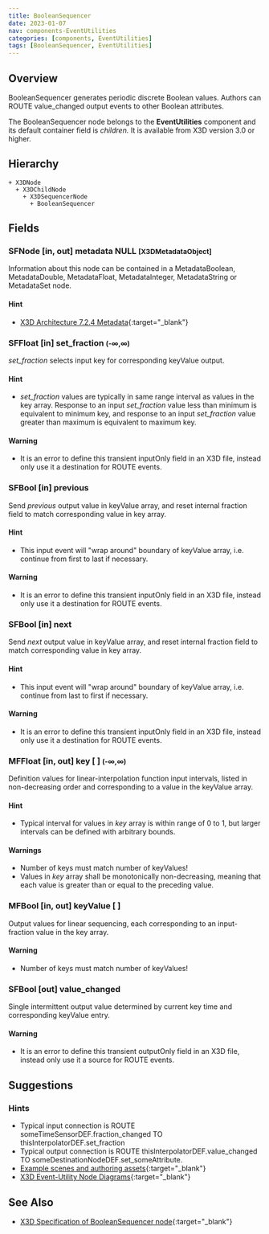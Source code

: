 ```yaml
---
title: BooleanSequencer
date: 2023-01-07
nav: components-EventUtilities
categories: [components, EventUtilities]
tags: [BooleanSequencer, EventUtilities]
---
```

<style>
.post h3 {
  word-spacing: 0.2em;
}
</style>

## Overview

BooleanSequencer generates periodic discrete Boolean values. Authors can ROUTE value_changed output events to other Boolean attributes.

The BooleanSequencer node belongs to the **EventUtilities** component and its default container field is *children.* It is available from X3D version 3.0 or higher.

## Hierarchy

```
+ X3DNode
  + X3DChildNode
    + X3DSequencerNode
      + BooleanSequencer
```

## Fields

### SFNode [in, out] **metadata** NULL <small>[X3DMetadataObject]</small>

Information about this node can be contained in a MetadataBoolean, MetadataDouble, MetadataFloat, MetadataInteger, MetadataString or MetadataSet node.

#### Hint

- [X3D Architecture 7.2.4 Metadata](https://www.web3d.org/specifications/X3Dv4Draft/ISO-IEC19775-1v4-IS.proof//Part01/components/core.html#Metadata){:target="_blank"}

### SFFloat [in] **set_fraction** <small>(-∞,∞)</small>

*set_fraction* selects input key for corresponding keyValue output.

#### Hint

- *set_fraction* values are typically in same range interval as values in the key array. Response to an input *set_fraction* value less than minimum is equivalent to minimum key, and response to an input *set_fraction* value greater than maximum is equivalent to maximum key.

#### Warning

- It is an error to define this transient inputOnly field in an X3D file, instead only use it a destination for ROUTE events.

### SFBool [in] **previous**

Send *previous* output value in keyValue array, and reset internal fraction field to match corresponding value in key array.

#### Hint

- This input event will "wrap around" boundary of keyValue array, i.e. continue from first to last if necessary.

#### Warning

- It is an error to define this transient inputOnly field in an X3D file, instead only use it a destination for ROUTE events.

### SFBool [in] **next**

Send *next* output value in keyValue array, and reset internal fraction field to match corresponding value in key array.

#### Hint

- This input event will "wrap around" boundary of keyValue array, i.e. continue from last to first if necessary.

#### Warning

- It is an error to define this transient inputOnly field in an X3D file, instead only use it a destination for ROUTE events.

### MFFloat [in, out] **key** [ ] <small>(-∞,∞)</small>

Definition values for linear-interpolation function input intervals, listed in non-decreasing order and corresponding to a value in the keyValue array.

#### Hint

- Typical interval for values in *key* array is within range of 0 to 1, but larger intervals can be defined with arbitrary bounds.

#### Warnings

- Number of keys must match number of keyValues!
- Values in *key* array shall be monotonically non-decreasing, meaning that each value is greater than or equal to the preceding value.

### MFBool [in, out] **keyValue** [ ]

Output values for linear sequencing, each corresponding to an input-fraction value in the key array.

#### Warning

- Number of keys must match number of keyValues!

### SFBool [out] **value_changed**

Single intermittent output value determined by current key time and corresponding keyValue entry.

#### Warning

- It is an error to define this transient outputOnly field in an X3D file, instead only use it a source for ROUTE events.

## Suggestions

### Hints

- Typical input connection is ROUTE someTimeSensorDEF.fraction_changed TO thisInterpolatorDEF.set_fraction
- Typical output connection is ROUTE thisInterpolatorDEF.value_changed TO someDestinationNodeDEF.set_someAttribute.
- [Example scenes and authoring assets](https://www.web3d.org/x3d/content/examples/X3dForWebAuthors/Chapter09-EventUtilitiesScripting){:target="_blank"}
- [X3D Event-Utility Node Diagrams](https://www.web3d.org/x3d/content/examples/X3dForWebAuthors/Chapter09-EventUtilitiesScripting/X3dEventUtilityNodeEventDiagrams.pdf){:target="_blank"}

## See Also

- [X3D Specification of BooleanSequencer node](https://www.web3d.org/documents/specifications/19775-1/V4.0/Part01/components/eventUtilities.html#BooleanSequencer){:target="_blank"}
